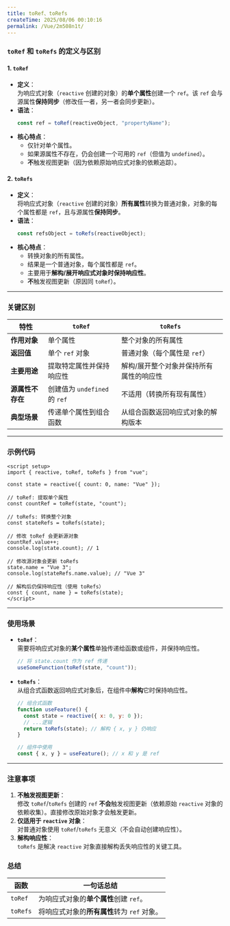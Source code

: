 ```yaml
---
title: toRef、toRefs
createTime: 2025/08/06 00:10:16
permalink: /Vue/2m508n1t/
---
```


### `toRef` 和 `toRefs` 的定义与区别

#### 1. **`toRef`**

- **定义**：  
  为响应式对象（`reactive` 创建的对象）的**单个属性**创建一个 `ref`。该 `ref` 会与源属性**保持同步**（修改任一者，另一者会同步更新）。
- **语法**：
  ```typescript
  const ref = toRef(reactiveObject, "propertyName");
  ```
- **核心特点**：
  - 仅针对单个属性。
  - 如果源属性不存在，仍会创建一个可用的 `ref`（但值为 `undefined`）。
  - **不**触发视图更新（因为依赖原始响应式对象的依赖追踪）。

#### 2. **`toRefs`**

- **定义**：  
  将响应式对象（`reactive` 创建的对象）**所有属性**转换为普通对象，对象的每个属性都是 `ref`，且与源属性**保持同步**。
- **语法**：
  ```typescript
  const refsObject = toRefs(reactiveObject);
  ```
- **核心特点**：
  - 转换对象的所有属性。
  - 结果是一个普通对象，每个属性都是 `ref`。
  - 主要用于**解构/展开响应式对象时保持响应性**。
  - **不**触发视图更新（原因同 `toRef`）。

---

### 关键区别

| **特性**         | **`toRef`**                   | **`toRefs`**                            |
| ---------------- | ----------------------------- | --------------------------------------- |
| **作用对象**     | 单个属性                      | 整个对象的所有属性                      |
| **返回值**       | 单个 `ref` 对象               | 普通对象（每个属性是 `ref`）            |
| **主要用途**     | 提取特定属性并保持响应性      | 解构/展开整个对象并保持所有属性的响应性 |
| **源属性不存在** | 创建值为 `undefined` 的 `ref` | 不适用（转换所有现有属性）              |
| **典型场景**     | 传递单个属性到组合函数        | 从组合函数返回响应式对象的解构版本      |

---

### 示例代码

```vue
<script setup>
import { reactive, toRef, toRefs } from "vue";

const state = reactive({ count: 0, name: "Vue" });

// toRef: 提取单个属性
const countRef = toRef(state, "count");

// toRefs: 转换整个对象
const stateRefs = toRefs(state);

// 修改 toRef 会更新源对象
countRef.value++;
console.log(state.count); // 1

// 修改源对象会更新 toRefs
state.name = "Vue 3";
console.log(stateRefs.name.value); // "Vue 3"

// 解构后仍保持响应性（使用 toRefs）
const { count, name } = toRefs(state);
</script>
```

---

### 使用场景

- **`toRef`**：  
  需要将响应式对象的**某个属性**单独传递给函数或组件，并保持响应性。

  ```javascript
  // 将 state.count 作为 ref 传递
  useSomeFunction(toRef(state, "count"));
  ```

- **`toRefs`**：  
  从组合式函数返回响应式对象后，在组件中**解构**它时保持响应性。

  ```javascript
  // 组合式函数
  function useFeature() {
    const state = reactive({ x: 0, y: 0 });
    // ...逻辑
    return toRefs(state); // 解构 { x, y } 仍响应
  }

  // 组件中使用
  const { x, y } = useFeature(); // x 和 y 是 ref
  ```

---

### 注意事项

1. **不触发视图更新**：  
   修改 `toRef`/`toRefs` 创建的 `ref` **不会**触发视图更新（依赖原始 `reactive` 对象的依赖收集）。直接修改原始对象才会触发更新。
2. **仅适用于 `reactive` 对象**：  
   对普通对象使用 `toRef`/`toRefs` 无意义（不会自动创建响应性）。
3. **解构响应性**：  
   `toRefs` 是解决 `reactive` 对象直接解构丢失响应性的关键工具。

### 总结

| **函数** | **一句话总结**                              |
| -------- | ------------------------------------------- |
| `toRef`  | 为响应式对象的**单个属性**创建 `ref`。      |
| `toRefs` | 将响应式对象的**所有属性**转为 `ref` 对象。 |

